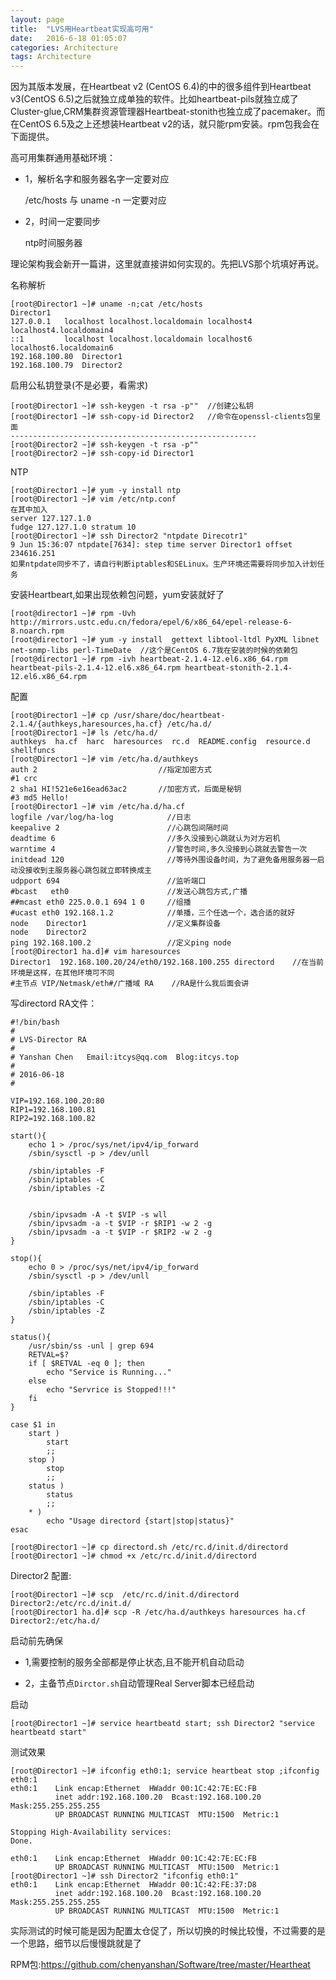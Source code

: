 ```yaml
---
layout: page
title:  "LVS用Heartbeat实现高可用"
date:   2016-6-18 01:05:07
categories: Architecture
tags: Architecture
---
```

因为其版本发展，在Heartbeat v2 (CentOS 6.4)的中的很多组件到Heartbeat v3(CentOS 6.5)之后就独立成单独的软件。比如heartbeat-pils就独立成了Cluster-glue,CRM集群资源管理器Heartbeat-stonith也独立成了pacemaker。而在CentOS 6.5及之上还想装Heartbeat v2的话，就只能rpm安装。rpm包我会在下面提供。

高可用集群通用基础环境：

- 1，解析名字和服务器名字一定要对应

	/etc/hosts 与 uname -n 一定要对应

- 2，时间一定要同步

	ntp时间服务器

理论架构我会新开一篇讲，这里就直接讲如何实现的。先把LVS那个坑填好再说。

名称解析

	[root@Director1 ~]# uname -n;cat /etc/hosts
	Director1
	127.0.0.1   localhost localhost.localdomain localhost4 localhost4.localdomain4
	::1         localhost localhost.localdomain localhost6 localhost6.localdomain6
	192.168.100.80  Director1
	192.168.100.79  Director2

启用公私钥登录(不是必要，看需求)

	[root@Director1 ~]# ssh-keygen -t rsa -p""  //创建公私钥
	[root@Director1 ~]# ssh-copy-id Director2   //命令在openssl-clients包里面
	-------------------------------------------------------
	[root@Director2 ~]# ssh-keygen -t rsa -p"" 
	[root@Director2 ~]# ssh-copy-id Director1 



NTP

	[root@Director1 ~]# yum -y install ntp
	[root@Director1 ~]# vim /etc/ntp.conf
	在其中加入 
	server 127.127.1.0
	fudge 127.127.1.0 stratum 10
	[root@Director1 ~]# ssh Director2 "ntpdate Direcotr1"
	9 Jun 15:36:07 ntpdate[7634]: step time server Director1 offset 234616.251
	如果ntpdate同步不了，请自行判断iptables和SELinux。生产环境还需要将同步加入计划任务

安装Heartbeart,如果出现依赖包问题，yum安装就好了

	[root@director1 ~]# rpm -Uvh http://mirrors.ustc.edu.cn/fedora/epel/6/x86_64/epel-release-6-8.noarch.rpm
	[root@director1 ~]# yum -y install  gettext libtool-ltdl PyXML libnet net-snmp-libs perl-TimeDate  //这个是CentOS 6.7我在安装的时候的依赖包
	[root@director1 ~]# rpm -ivh heartbeat-2.1.4-12.el6.x86_64.rpm heartbeat-pils-2.1.4-12.el6.x86_64.rpm heartbeat-stonith-2.1.4-12.el6.x86_64.rpm

配置

	[root@Director1 ~]# cp /usr/share/doc/heartbeat-2.1.4/{authkeys,haresources,ha.cf} /etc/ha.d/
	[root@Director1 ~]# ls /etc/ha.d/
	authkeys  ha.cf  harc  haresources  rc.d  README.config  resource.d  shellfuncs
	[root@Director1 ~]# vim /etc/ha.d/authkeys 
	auth 2                           //指定加密方式
	#1 crc
	2 sha1 HI!521e6e16ead63ac2       //加密方式，后面是秘钥
	#3 md5 Hello!
	[root@Director1 ~]# vim /etc/ha.d/ha.cf 
	logfile /var/log/ha-log            //日志
	keepalive 2                        //心跳包间隔时间
	deadtime 6                         //多久没接到心跳就认为对方宕机
	warntime 4                         //警告时间,多久没接到心跳就去警告一次
	initdead 120                       //等待外围设备时间，为了避免备用服务器一启动没接收到主服务器心跳包就立即转换成主
	udpport 694                        //监听端口
	#bcast   eth0                      //发送心跳包方式,广播
	##mcast eth0 225.0.0.1 694 1 0     //组播
	#ucast eth0 192.168.1.2            //单播，三个任选一个，选合适的就好
	node    Director1                  //定义集群设备
	node    Director2
	ping 192.168.100.2                 //定义ping node
	[root@Director1 ha.d]# vim haresources 
	Director1  192.168.100.20/24/eth0/192.168.100.255 directord    //在当前环境是这样，在其他环境可不同
	#主节点 VIP/Netmask/eth#/广播域 RA    //RA是什么我后面会讲

写directord RA文件：

	#!/bin/bash
	#
	# LVS-Director RA
	#
	# Yanshan Chen   Email:itcys@qq.com  Blog:itcys.top
	#
	# 2016-06-18
	#
	
	VIP=192.168.100.20:80
	RIP1=192.168.100.81
	RIP2=192.168.100.82
	
	start(){
		echo 1 > /proc/sys/net/ipv4/ip_forward
		/sbin/sysctl -p > /dev/unll
	
		/sbin/iptables -F
		/sbin/iptables -C
		/sbin/iptables -Z
	
	
		/sbin/ipvsadm -A -t $VIP -s wll
		/sbin/ipvsadm -a -t $VIP -r $RIP1 -w 2 -g 
		/sbin/ipvsadm -a -t $VIP -r $RIP2 -w 2 -g
	}
	
	stop(){
		echo 0 > /proc/sys/net/ipv4/ip_forward
		/sbin/sysctl -p > /dev/unll
	
		/sbin/iptables -F
		/sbin/iptables -C
		/sbin/iptables -Z
	}
	
	status(){
		/usr/sbin/ss -unl | grep 694
		RETVAL=$?
		if [ $RETVAL -eq 0 ]; then
			echo "Service is Running..."
		else
			echo "Servrice is Stopped!!!"
		fi
	}
	
	case $1 in
		start )
			start
			;;
		stop )
			stop
			;;
		status )
			status
			;;
		* )
			echo "Usage directord {start|stop|status}"
	esac

	[root@Director1 ~]# cp directord.sh /etc/rc.d/init.d/directord
	[root@Director1 ~]# chmod +x /etc/rc.d/init.d/directord 

Director2 配置:

	[root@Director1 ~]# scp  /etc/rc.d/init.d/directord  Director2:/etc/rc.d/init.d/
	[root@Director1 ha.d]# scp -R /etc/ha.d/authkeys haresources ha.cf  Director2:/etc/ha.d/

启动前先确保

- 1,需要控制的服务全部都是停止状态,且不能开机自动启动

- 2，主备节点`Dirctor.sh`自动管理Real Server脚本已经启动

启动

	[root@Director1 ~]# service heartbeatd start; ssh Director2 "service heartbeatd start"

测试效果

	[root@Director1 ~]# ifconfig eth0:1; service heartbeat stop ;ifconfig eth0:1 
	eth0:1    Link encap:Ethernet  HWaddr 00:1C:42:7E:EC:FB  
	          inet addr:192.168.100.20  Bcast:192.168.100.20  Mask:255.255.255.255
	          UP BROADCAST RUNNING MULTICAST  MTU:1500  Metric:1
	
	Stopping High-Availability services: 
	Done.
	
	eth0:1    Link encap:Ethernet  HWaddr 00:1C:42:7E:EC:FB  
	          UP BROADCAST RUNNING MULTICAST  MTU:1500  Metric:1
	[root@Director1 ~]# ssh Director2 "ifconfig eth0:1"
	eth0:1    Link encap:Ethernet  HWaddr 00:1C:42:FE:37:D8  
	          inet addr:192.168.100.20  Bcast:192.168.100.20  Mask:255.255.255.255
	          UP BROADCAST RUNNING MULTICAST  MTU:1500  Metric:1
	


实际测试的时候可能是因为配置太仓促了，所以切换的时候比较慢，不过需要的是一个思路，细节以后慢慢跳就是了

RPM包:https://github.com/chenyanshan/Software/tree/master/Heartheat
